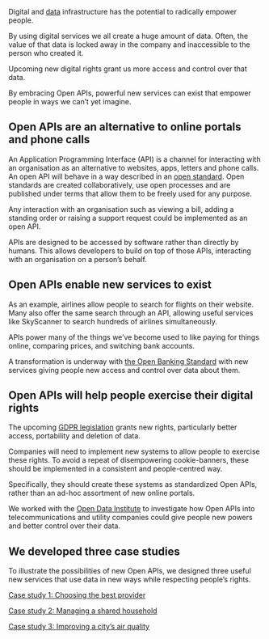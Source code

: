 Digital and [data](https://theodi.org/what-is-data-infrastructure) infrastructure has the potential to radically empower people.

By using digital services we all create a huge amount of data. Often, the value of that data is locked away in the company and inaccessible to the person who created it.

Upcoming new digital rights grant us more access and control over that data.

By embracing Open APIs, powerful new services can exist that empower people in ways we can&rsquo;t yet imagine.

## Open APIs are an alternative to online portals and phone calls

An Application Programming Interface (API) is a channel for interacting with an organisation as an alternative to websites, apps, letters and phone calls.  An open API will behave in a way described in an [open standard](https://theodi.org/blog/documenting-the-development-of-open-standards-for-data).  Open standards are created collaboratively, use open processes and are published under terms that allow them to be freely used for any purpose.

Any interaction with an organisation such as viewing a bill, adding a standing order or raising a support request could be implemented as an open API.

APIs are designed to be accessed by software rather than directly by humans. This allows developers to build on top of those APIs, interacting with an organisation on a person&rsquo;s behalf.

## Open APIs enable new services to exist

As an example, airlines allow people to search for flights on their website. Many also offer the same search through an API, allowing useful services like SkyScanner to search hundreds of airlines simultaneously.

APIs power many of the things we&rsquo;ve become used to like paying for things online, comparing prices, and switching bank accounts.

A transformation is underway with [the Open Banking Standard](https://www.openbanking.org.uk) with new services giving people new access and control over data about them.

## Open APIs will help people exercise their digital rights

The upcoming [GDPR legislation](#) grants new rights, particularly better access, portability and deletion of data.

Companies will need to implement new systems to allow people to exercise these rights. To avoid a repeat of disempowering cookie-banners, these should be implemented in a consistent and people-centred way.

Specifically, they should create these systems as standardized Open APIs, rather than an ad-hoc assortment of new online portals.

We worked with the [Open Data Institute](https://theodi.org) to investigate how Open APIs into telecommunications and utility companies could give people new powers and better control over their data.

## We developed three case studies

To illustrate the possibilities of new Open APIs, we designed three useful new services that use data in new ways while respecting people&rsquo;s rights.

[Case study 1: Choosing the best provider](/case-study-1-choosing-the-best-provider)

[Case study 2: Managing a shared household](/case-study-2-managing-a-shared-household)

[Case study 3: Improving a city&rsquo;s air quality](/case-study-3-improving-a-citys-air-quality)
